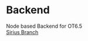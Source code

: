# Backend
Node based Backend for OT6.5
<br>
[Sirius Branch](https://github.com/ProjectEternal/Backend/ot-server)
